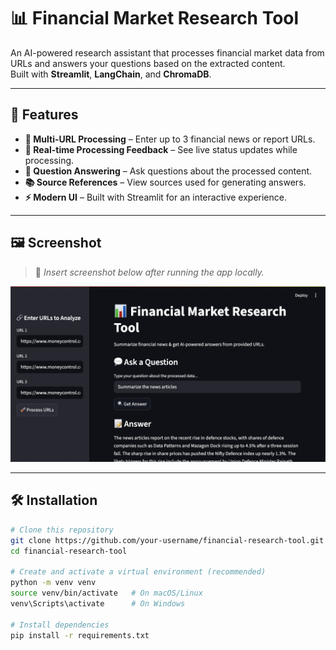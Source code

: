 # 📊 Financial Market Research Tool

An AI-powered research assistant that processes financial market data from URLs and answers your questions based on the extracted content.  
Built with **Streamlit**, **LangChain**, and **ChromaDB**.

---

## 🚀 Features

- **🔗 Multi-URL Processing** – Enter up to 3 financial news or report URLs.
- **📡 Real-time Processing Feedback** – See live status updates while processing.
- **💬 Question Answering** – Ask questions about the processed content.
- **📚 Source References** – View sources used for generating answers.
- **⚡ Modern UI** – Built with Streamlit for an interactive experience.

---

## 🖼️ Screenshot

> 📌 *Insert screenshot below after running the app locally.*

![Screenshot Placeholder](screenshot.png)

---

## 🛠️ Installation

```bash
# Clone this repository
git clone https://github.com/your-username/financial-research-tool.git
cd financial-research-tool

# Create and activate a virtual environment (recommended)
python -m venv venv
source venv/bin/activate   # On macOS/Linux
venv\Scripts\activate      # On Windows

# Install dependencies
pip install -r requirements.txt

